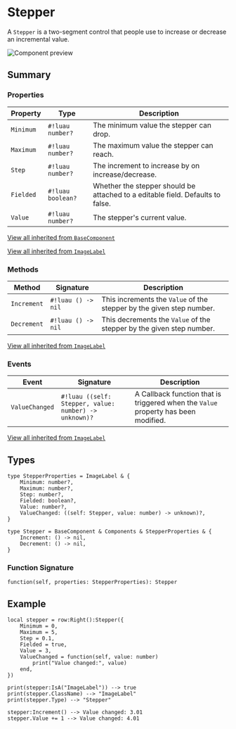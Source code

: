 # Stepper

A `Stepper` is a two-segment control that people use to increase or decrease an incremental value.

![Component preview](../assets/component_stepper.png)

## Summary

### Properties

| Property       | Type       | Description |
|----------------|------------|-------------|
| `Minimum` | `#!luau number?` | The minimum value the stepper can drop. |
| `Maximum` | `#!luau number?` | The maximum value the stepper can reach. |
| `Step` | `#!luau number?` | The increment to increase by on increase/decrease. |
| `Fielded` | `#!luau boolean?` | Whether the stepper should be attached to a editable field. Defaults to false. |
| `Value` | `#!luau number?` | The stepper's current value. |

[View all inherited from `BaseComponent`](./index.md/#properties)

[View all inherited from `ImageLabel`](https://create.roblox.com/docs/reference/engine/classes/ImageLabel#summary-properties)

### Methods

| Method | Signature | Description |
|--------|-----------|-------------|
| `Increment`  | `#!luau () -> nil` | This increments the `Value` of the stepper by the given step number. |
| `Decrement`  | `#!luau () -> nil` | This decrements the `Value` of the stepper by the given step number. |

[View all inherited from `ImageLabel`](https://create.roblox.com/docs/reference/engine/classes/ImageLabel#summary-methods)

### Events

| Event          | Signature     | Description |
|----------------|---------------|-------------|
| `ValueChanged` | `#!luau ((self: Stepper, value: number) -> unknown)?` | A Callback function that is triggered when the `Value` property has been modified. |

[View all inherited from `ImageLabel`](https://create.roblox.com/docs/reference/engine/classes/ImageLabel#summary-events)

## Types

```luau
type StepperProperties = ImageLabel & {
    Minimum: number?,
    Maximum: number?,
    Step: number?,
    Fielded: boolean?,
    Value: number?,
    ValueChanged: ((self: Stepper, value: number) -> unknown)?,
}

type Stepper = BaseComponent & Components & StepperProperties & {
    Increment: () -> nil,
    Decrement: () -> nil,
}
```

### Function Signature

```luau
function(self, properties: StepperProperties): Stepper
```

## Example

```luau
local stepper = row:Right():Stepper({
    Minimum = 0,
    Maximum = 5,
    Step = 0.1,
    Fielded = true,
    Value = 3,
    ValueChanged = function(self, value: number)
        print("Value changed:", value)
    end,
})

print(stepper:IsA("ImageLabel")) --> true
print(stepper.ClassName) --> "ImageLabel"
print(stepper.Type) --> "Stepper"

stepper:Increment() --> Value changed: 3.01
stepper.Value += 1 --> Value changed: 4.01
```
